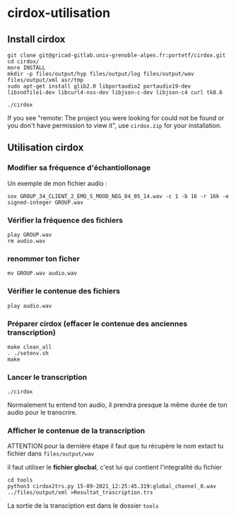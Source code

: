 # cirdox-utilisation

## Install cirdox
```
git clone git@gricad-gitlab.univ-grenoble-alpes.fr:portetf/cirdox.git
cd cirdox/
more INSTALL 
mkdir -p files/output/hyp files/output/log files/output/wav files/output/xml asr/tmp
sudo apt-get install glib2.0 libportaudio2 portaudio19-dev libsndfile1-dev libcurl4-nss-dev libjson-c-dev libjson-c4 curl tk8.6

./cirdox
```

If you see "remote: The project you were looking for could not be found or you don't have permission to view it", use `cirdox.zip` for your installation.

## Utilisation cirdox
### Modifier sa fréquence d'échantiollonage 
Un exemple de mon fichier audio :
```
sox GROUP_34_CLIENT_2_EMO_S_MOOD_NEG_04_05_14.wav -c 1 -b 16 -r 16k -e signed-integer GROUP.wav
```
### Vérifier la fréquence des fichiers
```
play GROUP.wav 
rm audio.wav 
```
### renommer ton ficher 
```
mv GROUP.wav audio.wav
```
### Vérifier le contenue des fichiers
```
play audio.wav 
```
### Préparer cirdox (effacer le contenue des anciennes transcription)
```
make clean_all
. ./setenv.sh 
make
```
### Lancer le transcription
```
./cirdox
```
Normalement tu entend ton audio, il prendra presque la même durée de ton audio pour le transcrire.

### Afficher le contenue de la transcription
ATTENTION pour la dernière étape il faut que tu récupère le nom extact tu fichier dans `files/output/wav`

il faut utiliser le **fichier glocbal**, c'est lui qui contient l'integralité du fichier 

```
cd tools
python3 cirdox2trs.py 15-09-2021_12:25:45.319:global_channel_0.wav ../files/output/xml >Resultat_trascription.trs
```

La sortie de la transciption est dans le dossier `tools` 
